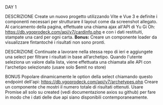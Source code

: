 DAY 1

DESCRIZIONE
Create un nuovo progetto utilizzando Vite e Vue 3 e definite i componenti necessari per strutturare il layout come da screenshot allegato.
Al caricamento della pagina, effettuate una chiama ajax all'API di Yu Gi Oh: https://db.ygoprodeck.com/api/v7/cardinfo.php
e con i dati restituiti, stampate una card per ogni carta.
**Bonus:**
Creare un componente loader da visualizzare fintantoché i risultati non sono pronti.

DESCRIZIONE
Continuate a lavorare nella stessa repo di ieri e aggiungete una select per filtrare i risultati in base all’archetipo.
Quando l'utente seleziona un valore dalla lista, viene effettuata una chiamata alle API con l'archetipo selezionato (usare solo $emit no store)

BONUS
Popolare dinamicamente le option della select chiamando questo endpoint dell'api: https://db.ygoprodeck.com/api/v7/archetypes.php
Creare un componente che mostri il numero totale di risultati ottenuti.
Usare Promise all solo su created (vedi documentazione axios su github) per fare in modo che i dati delle due api siano disponibili contemporaneamente.